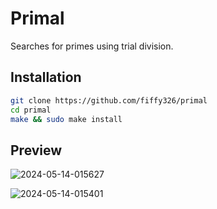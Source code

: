 # Primal

Searches for primes using trial division.

## Installation
```sh
git clone https://github.com/fiffy326/primal
cd primal
make && sudo make install
```

## Preview
![2024-05-14-015627](https://github.com/fiffy326/primal/assets/22841956/66ada806-4e26-4e0d-9db7-0f13d6ec2bb5)

![2024-05-14-015401](https://github.com/fiffy326/primal/assets/22841956/e870559a-fdc1-4080-8b2f-507137b9d60b)

